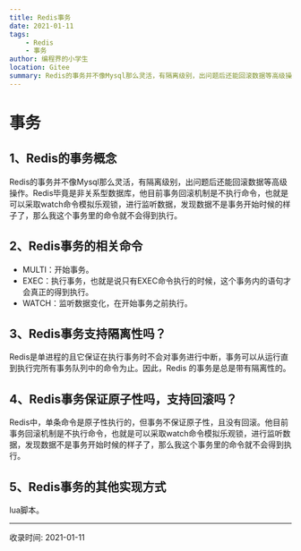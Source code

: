 ```yaml
---
title: Redis事务
date: 2021-01-11
tags:
    - Redis
    - 事务
author: 编程界的小学生
location: Gitee
summary: Redis的事务并不像Mysql那么灵活，有隔离级别，出问题后还能回滚数据等高级操作。Redis毕竟是非关系型数据库，他目前事务回滚机制是不执行命令，也就是可以采取watch命令模拟乐观锁，进行监听数据，发现数据不是事务开始时候的样子了，那么我这个事务里的命令就不会得到执行。
---
```

# 事务

## 1、Redis的事务概念

Redis的事务并不像Mysql那么灵活，有隔离级别，出问题后还能回滚数据等高级操作。Redis毕竟是非关系型数据库，他目前事务回滚机制是不执行命令，也就是可以采取watch命令模拟乐观锁，进行监听数据，发现数据不是事务开始时候的样子了，那么我这个事务里的命令就不会得到执行。

## 2、Redis事务的相关命令

- MULTI：开始事务。
- EXEC：执行事务，也就是说只有EXEC命令执行的时候，这个事务内的语句才会真正的得到执行。
- WATCH：监听数据变化，在开始事务之前执行。

## 3、Redis事务支持隔离性吗？

Redis是单进程的且它保证在执行事务时不会对事务进行中断，事务可以从运行直到执行完所有事务队列中的命令为止。因此，Redis 的事务是总是带有隔离性的。

## 4、Redis事务保证原子性吗，支持回滚吗？

Redis中，单条命令是原子性执行的，但事务不保证原子性，且没有回滚。他目前事务回滚机制是不执行命令，也就是可以采取watch命令模拟乐观锁，进行监听数据，发现数据不是事务开始时候的样子了，那么我这个事务里的命令就不会得到执行。

## 5、Redis事务的其他实现方式

lua脚本。

---
收录时间: 2021-01-11

<Vssue :title="$title" />